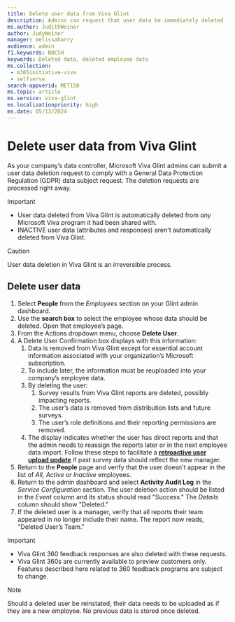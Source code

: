 ```yaml
---
title: Delete user data from Viva Glint
description: Admins can request that user data be immediately deleted from the Viva Glint system.
ms.author: JudithWeiner
author: JudyWeiner
manager: melissabarry
audience: admin
f1.keywords: NOCSH
keywords: Deleted data, deleted employee data
ms.collection: 
 - m365initiative-viva
 - selfserve
search-appverid: MET150
ms.topic: article
ms.service: viva-glint
ms.localizationpriority: high
ms.date: 05/13/2024
---
```


# Delete user data from Viva Glint

As your company’s data controller, Microsoft Viva Glint admins can submit a user data deletion request to comply with a General Data Protection Regulation (GDPR) data subject request. The deletion requests are
processed right away.

> [!IMPORTANT]
> - User data deleted from Viva Glint is automatically deleted from *any* Microsoft Viva program it had been shared with.
> - INACTIVE user data (attributes and responses) aren't automatically deleted from Viva Glint.

> [!CAUTION]
> User data deletion in Viva Glint is an irreversible process.

## Delete user data

1. Select **People** from the *Employees* section on your Glint admin dashboard.
2. Use the **search box** to select the employee whose data should be deleted. Open that employee’s page.
3. From the Actions dropdown menu, choose **Delete User**.
4. A Delete User Confirmation box displays with this information:
     1. Data is removed from Viva Glint except for essential account information associated with your organization’s Microsoft subscription.
     2. To include later, the information must be reuploaded into your company’s employee data.
     3. By deleting the user:
         1. Survey results from Viva Glint reports are deleted, possibly impacting reports.
         2. The user’s data is removed from distribution lists and future surveys.
         3. The user’s role definitions and their reporting permissions are removed.
     4. The display indicates whether the user has direct reports and that the admin needs to reassign the reports later or in the next employee data import. Follow these steps to facilitate a [**retroactive user upload update**](/../../viva/glint/setup/update-glint-reporting-data) if past survey data should reflect the new manager.
5. Return to the **People** page and verify that the user doesn't appear in the list of *All, Active or Inactive* employees.
6. Return to the admin dashboard and select **Activity Audit Log** in the *Service Configuration* section. The user deletion action should be listed in the *Event* column and its status should read "Success." The *Details* column should show "Deleted."
7. If the deleted user is a manager, verify that all reports their team appeared in no longer include their name. The report now reads, "Deleted User’s Team."

> [!IMPORTANT]
> - Viva Glint 360 feedback responses are also deleted with these requests.
> - Viva Glint 360s are currently available to preview customers only. Features described here related to 360 feedback programs are subject to change.

> [!NOTE]
> Should a deleted user be reinstated, their data needs to be uploaded as if they are a new employee. No previous data is stored once deleted.
